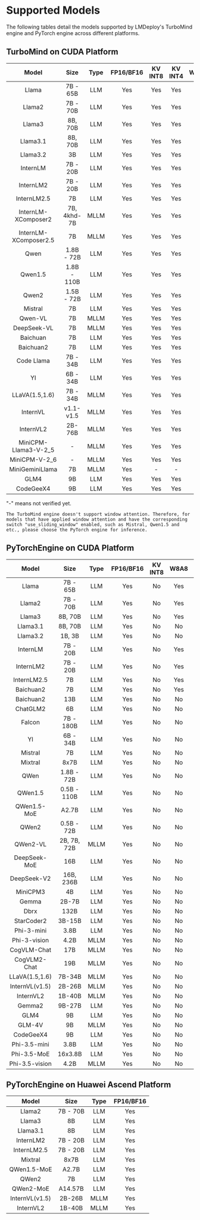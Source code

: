 # Supported Models

The following tables detail the models supported by LMDeploy's TurboMind engine and PyTorch engine across different platforms.

## TurboMind on CUDA Platform

|         Model         |    Size     | Type | FP16/BF16 | KV INT8 | KV INT4 | W4A16 |
| :-------------------: | :---------: | :--: | :-------: | :-----: | :-----: | :---: |
|         Llama         |  7B - 65B   | LLM  |    Yes    |   Yes   |   Yes   |  Yes  |
|        Llama2         |  7B - 70B   | LLM  |    Yes    |   Yes   |   Yes   |  Yes  |
|        Llama3         |   8B, 70B   | LLM  |    Yes    |   Yes   |   Yes   |  Yes  |
|       Llama3.1        |   8B, 70B   | LLM  |    Yes    |   Yes   |   Yes   |  Yes  |
|       Llama3.2        |     3B      | LLM  |    Yes    |   Yes   |   Yes   |  Yes  |
|       InternLM        |  7B - 20B   | LLM  |    Yes    |   Yes   |   Yes   |  Yes  |
|       InternLM2       |  7B - 20B   | LLM  |    Yes    |   Yes   |   Yes   |  Yes  |
|      InternLM2.5      |     7B      | LLM  |    Yes    |   Yes   |   Yes   |  Yes  |
|  InternLM-XComposer2  | 7B, 4khd-7B | MLLM |    Yes    |   Yes   |   Yes   |  Yes  |
| InternLM-XComposer2.5 |     7B      | MLLM |    Yes    |   Yes   |   Yes   |  Yes  |
|         Qwen          | 1.8B - 72B  | LLM  |    Yes    |   Yes   |   Yes   |  Yes  |
|        Qwen1.5        | 1.8B - 110B | LLM  |    Yes    |   Yes   |   Yes   |  Yes  |
|         Qwen2         | 1.5B - 72B  | LLM  |    Yes    |   Yes   |   Yes   |  Yes  |
|        Mistral        |     7B      | LLM  |    Yes    |   Yes   |   Yes   |   -   |
|        Qwen-VL        |     7B      | MLLM |    Yes    |   Yes   |   Yes   |  Yes  |
|      DeepSeek-VL      |     7B      | MLLM |    Yes    |   Yes   |   Yes   |  Yes  |
|       Baichuan        |     7B      | LLM  |    Yes    |   Yes   |   Yes   |  Yes  |
|       Baichuan2       |     7B      | LLM  |    Yes    |   Yes   |   Yes   |  Yes  |
|      Code Llama       |  7B - 34B   | LLM  |    Yes    |   Yes   |   Yes   |  No   |
|          YI           |  6B - 34B   | LLM  |    Yes    |   Yes   |   Yes   |  Yes  |
|    LLaVA(1.5,1.6)     |  7B - 34B   | MLLM |    Yes    |   Yes   |   Yes   |  Yes  |
|       InternVL        | v1.1- v1.5  | MLLM |    Yes    |   Yes   |   Yes   |  Yes  |
|       InternVL2       |   2B-76B    | MLLM |    Yes    |   Yes   |   Yes   |  Yes  |
| MiniCPM-Llama3-V-2_5  |      -      | MLLM |    Yes    |   Yes   |   Yes   |  Yes  |
|     MiniCPM-V-2_6     |      -      | MLLM |    Yes    |   Yes   |   Yes   |  Yes  |
|    MiniGeminiLlama    |     7B      | MLLM |    Yes    |    -    |    -    |  Yes  |
|         GLM4          |     9B      | LLM  |    Yes    |   Yes   |   Yes   |  Yes  |
|       CodeGeeX4       |     9B      | LLM  |    Yes    |   Yes   |   Yes   |   -   |

"-" means not verified yet.

```{note}
The TurboMind engine doesn't support window attention. Therefore, for models that have applied window attention and have the corresponding switch "use_sliding_window" enabled, such as Mistral, Qwen1.5 and etc., please choose the PyTorch engine for inference.
```

## PyTorchEngine on CUDA Platform

|     Model      |    Size     | Type | FP16/BF16 | KV INT8 | W8A8 | W4A16 |
| :------------: | :---------: | :--: | :-------: | :-----: | :--: | :---: |
|     Llama      |  7B - 65B   | LLM  |    Yes    |   No    | Yes  |  Yes  |
|     Llama2     |  7B - 70B   | LLM  |    Yes    |   No    | Yes  |  Yes  |
|     Llama3     |   8B, 70B   | LLM  |    Yes    |   No    | Yes  |  Yes  |
|    Llama3.1    |   8B, 70B   | LLM  |    Yes    |   No    |  No  |   -   |
|    Llama3.2    |   1B, 3B    | LLM  |    Yes    |   No    |  No  |   -   |
|    InternLM    |  7B - 20B   | LLM  |    Yes    |   No    | Yes  |   -   |
|   InternLM2    |  7B - 20B   | LLM  |    Yes    |   No    | Yes  |  Yes  |
|  InternLM2.5   |     7B      | LLM  |    Yes    |   No    | Yes  |  Yes  |
|   Baichuan2    |     7B      | LLM  |    Yes    |   No    | Yes  |  No   |
|   Baichuan2    |     13B     | LLM  |    Yes    |   No    |  No  |  No   |
|    ChatGLM2    |     6B      | LLM  |    Yes    |   No    |  No  |  No   |
|     Falcon     |  7B - 180B  | LLM  |    Yes    |   No    |  No  |  No   |
|       YI       |  6B - 34B   | LLM  |    Yes    |   No    |  No  |  Yes  |
|    Mistral     |     7B      | LLM  |    Yes    |   No    |  No  |  No   |
|    Mixtral     |    8x7B     | LLM  |    Yes    |   No    |  No  |  No   |
|      QWen      | 1.8B - 72B  | LLM  |    Yes    |   No    |  No  |  Yes  |
|    QWen1.5     | 0.5B - 110B | LLM  |    Yes    |   No    |  No  |  Yes  |
|  QWen1.5-MoE   |    A2.7B    | LLM  |    Yes    |   No    |  No  |  No   |
|     QWen2      | 0.5B - 72B  | LLM  |    Yes    |   No    |  No  |  Yes  |
|    QWen2-VL    | 2B, 7B, 72B | MLLM |    Yes    |   No    |  No  |  No   |
|  DeepSeek-MoE  |     16B     | LLM  |    Yes    |   No    |  No  |  No   |
|  DeepSeek-V2   |  16B, 236B  | LLM  |    Yes    |   No    |  No  |  No   |
|    MiniCPM3    |     4B      | LLM  |    Yes    |   No    |  No  |  No   |
|     Gemma      |    2B-7B    | LLM  |    Yes    |   No    |  No  |  No   |
|      Dbrx      |    132B     | LLM  |    Yes    |   No    |  No  |  No   |
|   StarCoder2   |   3B-15B    | LLM  |    Yes    |   No    |  No  |  No   |
|   Phi-3-mini   |    3.8B     | LLM  |    Yes    |   No    |  No  |  Yes  |
|  Phi-3-vision  |    4.2B     | MLLM |    Yes    |   No    |  No  |   -   |
|  CogVLM-Chat   |     17B     | MLLM |    Yes    |   No    |  No  |   -   |
|  CogVLM2-Chat  |     19B     | MLLM |    Yes    |   No    |  No  |   -   |
| LLaVA(1.5,1.6) |   7B-34B    | MLLM |    Yes    |   No    |  No  |   -   |
| InternVL(v1.5) |   2B-26B    | MLLM |    Yes    |   No    |  No  |  Yes  |
|   InternVL2    |   1B-40B    | MLLM |    Yes    |   No    |  No  |   -   |
|     Gemma2     |   9B-27B    | LLM  |    Yes    |   No    |  No  |   -   |
|      GLM4      |     9B      | LLM  |    Yes    |   No    |  No  |  No   |
|     GLM-4V     |     9B      | MLLM |    Yes    |   No    |  No  |  No   |
|   CodeGeeX4    |     9B      | LLM  |    Yes    |   No    |  No  |   -   |
|  Phi-3.5-mini  |    3.8B     | LLM  |    Yes    |   No    |  No  |   -   |
|  Phi-3.5-MoE   |   16x3.8B   | LLM  |    Yes    |   No    |  No  |   -   |
| Phi-3.5-vision |    4.2B     | MLLM |    Yes    |   No    |  No  |   -   |

## PyTorchEngine on Huawei Ascend Platform

|     Model      |   Size   | Type | FP16/BF16 |
| :------------: | :------: | :--: | :-------: |
|     Llama2     | 7B - 70B | LLM  |    Yes    |
|     Llama3     |    8B    | LLM  |    Yes    |
|    Llama3.1    |    8B    | LLM  |    Yes    |
|   InternLM2    | 7B - 20B | LLM  |    Yes    |
|  InternLM2.5   | 7B - 20B | LLM  |    Yes    |
|    Mixtral     |   8x7B   | LLM  |    Yes    |
|  QWen1.5-MoE   |  A2.7B   | LLM  |    Yes    |
|     QWen2      |    7B    | LLM  |    Yes    |
|   QWen2-MoE    | A14.57B  | LLM  |    Yes    |
| InternVL(v1.5) |  2B-26B  | MLLM |    Yes    |
|   InternVL2    |  1B-40B  | MLLM |    Yes    |
